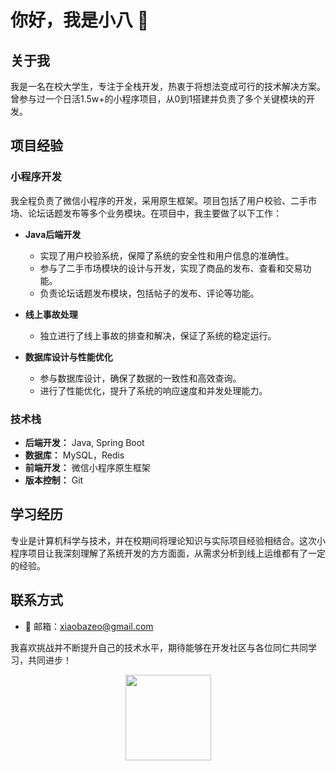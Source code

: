 # 你好，我是小八 👋

## 关于我
我是一名在校大学生，专注于全栈开发，热衷于将想法变成可行的技术解决方案。曾参与过一个日活1.5w+的小程序项目，从0到1搭建并负责了多个关键模块的开发。

## 项目经验

### 小程序开发
我全程负责了微信小程序的开发，采用原生框架。项目包括了用户校验、二手市场、论坛话题发布等多个业务模块。在项目中，我主要做了以下工作：

- **Java后端开发**
  - 实现了用户校验系统，保障了系统的安全性和用户信息的准确性。
  - 参与了二手市场模块的设计与开发，实现了商品的发布、查看和交易功能。
  - 负责论坛话题发布模块，包括帖子的发布、评论等功能。

- **线上事故处理**
  - 独立进行了线上事故的排查和解决，保证了系统的稳定运行。
  
- **数据库设计与性能优化**
  - 参与数据库设计，确保了数据的一致性和高效查询。
  - 进行了性能优化，提升了系统的响应速度和并发处理能力。

### 技术栈
- **后端开发：** Java, Spring Boot
- **数据库：** MySQL，Redis
- **前端开发：** 微信小程序原生框架
- **版本控制：** Git

## 学习经历
专业是计算机科学与技术，并在校期间将理论知识与实际项目经验相结合。这次小程序项目让我深刻理解了系统开发的方方面面，从需求分析到线上运维都有了一定的经验。

## 联系方式
- 📧 邮箱：xiaobazeo@gmail.com

我喜欢挑战并不断提升自己的技术水平，期待能够在开发社区与各位同仁共同学习，共同进步！


<div align="center"> <img height="137px" src="https://github-readme-stats.vercel.app/api?username=xiaobazeo&show_icons=true&theme=radical&include_all_commits=true" /> </div>

<!--
**xiaobaZeo/xiaobaZeo** is a ✨ _special_ ✨ repository because its `README.md` (this file) appears on your GitHub profile.

Here are some ideas to get you started:

- 🔭 I’m currently working on ...
- 🌱 I’m currently learning ...
- 👯 I’m looking to collaborate on ...
- 🤔 I’m looking for help with ...
- 💬 Ask me about ...
- 📫 How to reach me: ...
- 😄 Pronouns: ...
- ⚡ Fun fact: ...
-->
